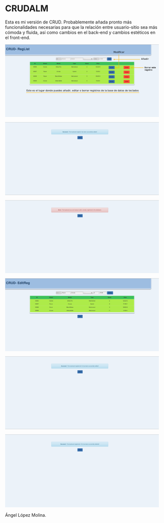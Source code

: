 # **CRUDALM** #

Esta es mi versión de CRUD. Probablemente añada pronto más funcionalidades necesarias para que la relación entre usuario-sitio sea más cómoda y fluida, así como cambios en el back-end y cambios estéticos en el front-end.

![INDEX](https://github.com/almAngel/CRUD_JSP_SQL/blob/master/SCREENSHOTS/index.png)

![ADDEDMSG](https://github.com/almAngel/CRUD_JSP_SQL/blob/master/SCREENSHOTS/add.png)

![ERRORADDING](https://github.com/almAngel/CRUD_JSP_SQL/blob/master/SCREENSHOTS/erroradding.png)

![EDIT](https://github.com/almAngel/CRUD_JSP_SQL/blob/master/SCREENSHOTS/edit.png)

![EDITEDMSG](https://github.com/almAngel/CRUD_JSP_SQL/blob/master/SCREENSHOTS/editmsg.png)

![DELETEDMSG](https://github.com/almAngel/CRUD_JSP_SQL/blob/master/SCREENSHOTS/delete.png)


Ángel López Molina.
